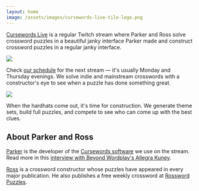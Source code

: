 ```yaml
---
layout: home
image: /assets/images/cursewords-live-tile-logo.png
---
```


<section><p><a href="https://twitch.tv/cursewordslive">Cursewords Live</a> is a regular Twitch stream where Parker and Ross solve crossword puzzles in a beautiful janky interface Parker made and construct crossword puzzles in a regular janky interface.</p></section>

<section class="img-left"><img src="{{'/assets/images/we-have-fun.jpg' | relative_url }}" /> <p>Check <a href="https://www.twitch.tv/cursewordslive/schedule">our schedule</a> for the next stream — it's usually Monday and Thursday evenings. We solve indie and mainstream crosswords with a constructor's eye to see when a puzzle has done something great.</p></section>

<section class="img-right"><img src="{{'/assets/images/construction-zone.jpg' | relative_url }}" /> <p>When the hardhats come out, it's time for construction. We generate theme sets, build full puzzles, and compete to see who can come up with the best clues.</p></section>

## About Parker and Ross

[Parker](https://twitter.com/xor) is the developer of the [Cursewords software](https://github.com/thisisparker/cursewords) we use on the stream. Read more in this [interview with Beyond Wordplay's Allegra Kuney](https://beyondwordplay.com/curses-a-conversation-with-parker-higgins-5e97ea764f52).

[Ross](https://twitter.com/TrudeauRoss) is a crossword constructor whose puzzles have appeared in every major publication. He also publishes a free weekly crossword at [Rossword Puzzles](https://rosswordpuzzles.com).
